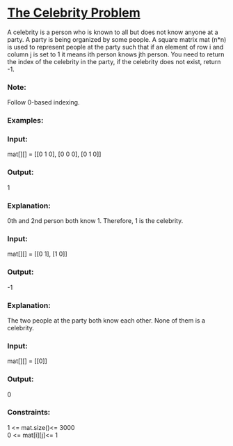 <h1><a href="https://www.geeksforgeeks.org/problems/the-celebrity-problem/1">The Celebrity Problem</a></h1>

A celebrity is a person who is known to all but does not know anyone at a party. A party is being organized by some people.  A square matrix mat (n*n) is used to represent people at the party such that if an element of row i and column j is set to 1 it means ith person knows jth person. You need to return the index of the celebrity in the party, if the celebrity does not exist, return -1.

<h3>Note:</h3> Follow 0-based indexing.

<h3>Examples:</h3>

<h3>Input:</h3> mat[][] = [[0 1 0], [0 0 0], [0 1 0]]
<h3>Output:</h3> 1
<h3>Explanation:</h3> 0th and 2nd person both know 1. Therefore, 1 is the celebrity. 
<h3>Input:</h3> mat[][] = [[0 1], [1 0]]
<h3>Output:</h3> -1
<h3>Explanation:</h3> The two people at the party both know each other. None of them is a celebrity.
<h3>Input:</h3> mat[][] = [[0]]
<h3>Output:</h3> 0
<h3>Constraints:</h3>
1 <= mat.size()<= 3000<br>
0 <= mat[i][j]<= 1<br>

